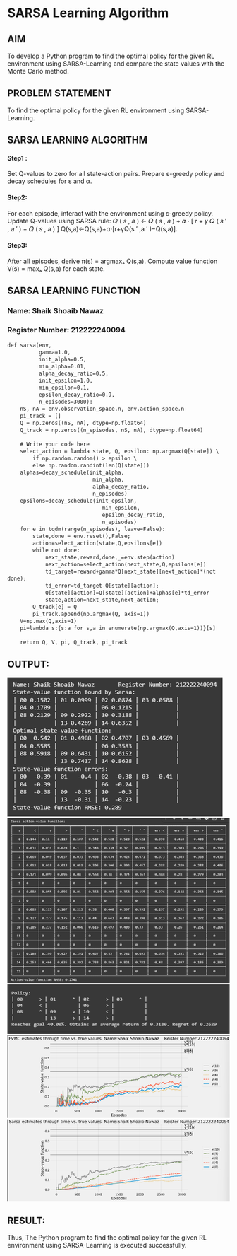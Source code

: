 # SARSA Learning Algorithm


## AIM
To develop a Python program to find the optimal policy for the given RL environment using SARSA-Learning and compare the state values with the Monte Carlo method.

## PROBLEM STATEMENT
To find the optimal policy for the given RL environment using SARSA-Learning.

## SARSA LEARNING ALGORITHM
#### Step1 : 
Set Q-values to zero for all state-action pairs. Prepare ε-greedy policy and decay schedules for ε and α.

#### Step2:
For each episode, interact with the environment using ε-greedy policy.
Update Q-values using SARSA rule: 
𝑄
(
𝑠
,
𝑎
)
←
𝑄
(
𝑠
,
𝑎
)
+
𝛼
⋅
[
𝑟
+
𝛾
𝑄
(
𝑠
′
,
𝑎
′
)
−
𝑄
(
𝑠
,
𝑎
)
]
Q(s,a)←Q(s,a)+α⋅[r+γQ(s 
′
 ,a 
′
 )−Q(s,a)].

#### Step3:
After all episodes, derive π(s) = argmaxₐ Q(s,a). Compute value function V(s) = maxₐ Q(s,a) for each state.

## SARSA LEARNING FUNCTION
### Name: Shaik Shoaib Nawaz
### Register Number: 212222240094
```
def sarsa(env,
          gamma=1.0,
          init_alpha=0.5,
          min_alpha=0.01,
          alpha_decay_ratio=0.5,
          init_epsilon=1.0,
          min_epsilon=0.1,
          epsilon_decay_ratio=0.9,
          n_episodes=3000):
    nS, nA = env.observation_space.n, env.action_space.n
    pi_track = []
    Q = np.zeros((nS, nA), dtype=np.float64)
    Q_track = np.zeros((n_episodes, nS, nA), dtype=np.float64)

    # Write your code here
    select_action = lambda state, Q, epsilon: np.argmax(Q[state]) \
        if np.random.random() > epsilon \
        else np.random.randint(len(Q[state]))
    alphas=decay_schedule(init_alpha, 
                           min_alpha, 
                           alpha_decay_ratio, 
                           n_episodes)
    epsilons=decay_schedule(init_epsilon, 
                              min_epsilon, 
                              epsilon_decay_ratio, 
                              n_episodes)
    for e in tqdm(range(n_episodes), leave=False):
        state,done = env.reset(),False;
        action=select_action(state,Q,epsilons[e])
        while not done:
            next_state,reward,done,_=env.step(action)
            next_action=select_action(next_state,Q,epsilons[e])
            td_target=reward+gamma*Q[next_state][next_action]*(not done);
            td_error=td_target-Q[state][action];
            Q[state][action]=Q[state][action]+alphas[e]*td_error
            state,action=next_state,next_action;
        Q_track[e] = Q
        pi_track.append(np.argmax(Q, axis=1))
    V=np.max(Q,axis=1)
    pi=lambda s:{s:a for s,a in enumerate(np.argmax(Q,axis=1))}[s]
    
    return Q, V, pi, Q_track, pi_track
```

## OUTPUT:
![alt text](image.png)
![alt text](image-1.png)
![alt text](image-2.png)
![alt text](image-3.png)
![alt text](image-4.png)
## RESULT:
Thus, The Python program to find the optimal policy for the given RL environment using SARSA-Learning is executed successfully.

